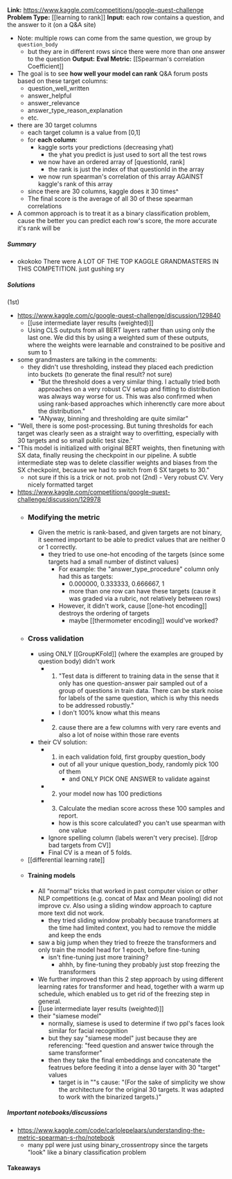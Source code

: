 **Link:** https://www.kaggle.com/competitions/google-quest-challenge
**Problem Type:** [[learning to rank]]
**Input:** each row contains a question, and the answer to it (on a Q&A site)
- Note: multiple rows can come from the same question, we group by `question_body`
	- but they are in different rows since there were more than one answer to the question
**Output:** 
**Eval Metric:** [[Spearman's correlation Coefficient]]
- The goal is to see **how well your model can rank** Q&A forum posts based on these target columns:
	- question_well_written
	- answer_helpful
	- answer_relevance
	- answer_type_reason_explanation
	- etc.
- there are 30 target columns
	- each target column is a value from [0,1]
	- for **each column**:
		- kaggle sorts your predictions (decreasing yhat)
			- the yhat you predict is just used to sort all the test rows
		- we now have an ordered array of [questionId, rank]
			- the rank is just the index of that questionId in the array
		- we now run spearman's correlation of this array AGAINST kaggle's rank of this array
	- since there are 30 columns, kaggle does it 30 times^
	- The final score is the average of all 30 of these spearman correlations
- A common approach is to treat it as a binary classification problem, cause the better you can predict each row's score, the more accurate it's rank will be
##### Summary

- okokoko There were A LOT OF THE TOP KAGGLE GRANDMASTERS IN THIS COMPETITION. just gushing sry
##### Solutions
(1st)
- https://www.kaggle.com/c/google-quest-challenge/discussion/129840
	- [[use intermediate layer results (weighted)]]
	- Using CLS outputs from all BERT layers rather than using only the last one. We did this by using a weighted sum of these outputs, where the weights were learnable and constrained to be positive and sum to 1
- some grandmasters are talking in the comments:
	- they didn't use thresholding, instead they placed each prediction into buckets (to generate the final result? not sure)
		- "But the threshold does a very similar thing. I actually tried both approaches on a very robust CV setup and fitting to distribution was always way worse for us. This was also confirmed when using rank-based approaches which inherenctly care more about the distribution."
		- "ANyway, binning and thresholding are quite similar"
- "Well, there is some post-processing. But tuning thresholds for each target was clearly seen as a straight way to overfitting, especially with 30 targets and so small public test size."
- "This model is initialized with original BERT weights, then finetuning with SX data, finally reusing the checkpoint in our pipeline. A subtle intermediate step was to delete classifier weights and biases from the SX checkpoint, because we had to switch from 6 SX targets to 30."
	- not sure if this is a trick or not. prob not
(2nd) - Very robust CV. Very nicely formatted target
- https://www.kaggle.com/competitions/google-quest-challenge/discussion/129978
	- ### Modifying the metric
		- Given the metric is rank-based, and given targets are not binary, it seemed important to be able to predict values that are neither 0 or 1 correctly.
			- they tried to use one-hot encoding of the targets (since some targets had a small number of distinct values)
				- For example: the "answer_type_procedure" column only had this as targets:
					- 0.000000, 0.333333, 0.666667, 1
					- more than one row can have these targets (cause it was graded via a rubric, not relatively between rows)
				- However, it didn't work, cause [[one-hot encoding]] destroys the ordering of targets
					- maybe [[thermometer encoding]] would've worked?
	- ### Cross validation
		- using ONLY [[GroupKFold]] (where the examples are grouped by question body) didn't work
			- 1) "Test data is different to training data in the sense that it only has one question-answer pair sampled out of a group of questions in train data. There can be stark noise for labels of the same question, which is why this needs to be addressed robustly."
				- I don't 100% know what this means
			- 2) cause there are a few columns with very rare events and also a lot of noise within those rare events
		- their CV solution:
			- 1) in each validation fold, first groupby question_body
				- out of all your unique question_body, randomly pick 100 of them
					- and ONLY PICK ONE ANSWER to validate against
			- 2) your model now has 100 predictions
			- 3) Calculate the median score across these 100 samples and report.
				- how is this score calculated? you can't use spearman with one value
			- Ignore spelling column (labels weren't very precise). [[drop bad targets from CV]]
			- Final CV is a mean of 5 folds.
	- [[differential learning rate]]
	- #### Training models
		- All “normal” tricks that worked in past computer vision or other NLP competitions (e.g. concat of Max and Mean pooling) did not improve cv. Also using a sliding window approach to capture more text did not work.
			- they tried sliding window probably because transformers at the time had limited context, you had to remove the middle and keep the ends
		- saw a big jump when they tried to freeze the transformers and only train the model head for 1 epoch, before fine-tuning
			- isn't fine-tuning just more training?
				- ahhh, by fine-tuning they probably just stop freezing the transformers
		- We further improved than this 2 step approach by using different learning rates for transformer and head, together with a warm up schedule, which enabled us to get rid of the freezing step in general.
		- [[use intermediate layer results (weighted)]]
		- their "siamese model"
			- normally, siamese is used to determine if two ppl's faces look similar for facial recognition
			- but they say "siamese model" just because they are referencing: "feed question and answer twice through the same transformer"
			- then they take the final embeddings and concatenate the featrues before feeding it into a dense layer with 30 "target" values
				- target is in ""s cause: "(For the sake of simplicity we show the architecture for the original 30 targets. It was adapted to work with the binarized targets.)"

##### Important notebooks/discussions
- https://www.kaggle.com/code/carlolepelaars/understanding-the-metric-spearman-s-rho/notebook
	- many ppl were just using binary_crossentropy since the targets "look" like a binary classification problem

#### Takeaways